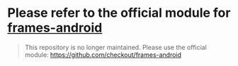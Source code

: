# Please refer to the official module for [frames-android](https://github.com/checkout/frames-android)
> This repository is no longer maintained. Please use the official module: https://github.com/checkout/frames-android

